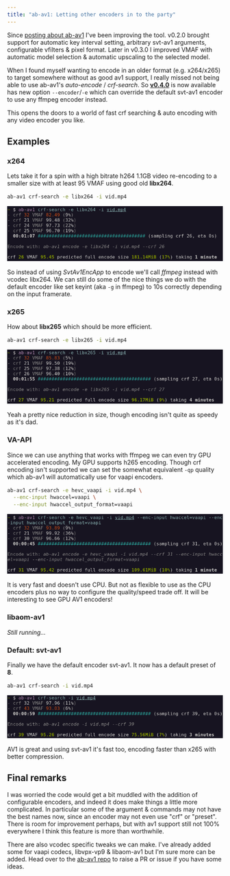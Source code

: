 ```yaml
---
title: "ab-av1: Letting other encoders in to the party"
---
```

Since [posting about ab-av1](/posts/ab-av1) I've been improving the tool. v0.2.0 brought support for automatic key interval setting, arbitrary svt-av1 arguments, configurable vfilters & pixel format. Later in v0.3.0 I improved VMAF with automatic model selection & automatic upscaling to the selected model.

When I found myself wanting to encode in an older format (e.g. x264/x265) to target somewhere without as good av1 support, I really missed not being able to use ab-av1's _auto-encode_ / _crf-search_. So [**v0.4.0**](https://github.com/alexheretic/ab-av1/blob/main/CHANGELOG.md#v040) is now available has new option `--encoder`/`-e` which can override the default svt-av1 encoder to use any ffmpeg encoder instead.

This opens the doors to a world of fast crf searching & auto encoding with any video encoder you like.

## Examples
### x264
Lets take it for a spin with a high bitrate h264 1.1GB video re-encoding to a smaller size with at least 95 VMAF using good old **libx264**.

```sh
ab-av1 crf-search -e libx264 -i vid.mp4
```
![](libx264.png "crf-search with libx264")

So instead of using _SvtAv1EncApp_ to encode we'll call _ffmpeg_ instead with vcodec libx264. We can still do some of the nice things we do with the default encoder like set keyint (aka `-g` in ffmpeg) to 10s correctly depending on the input framerate.

### x265
How about **libx265** which should be more efficient.

```sh
ab-av1 crf-search -e libx265 -i vid.mp4
```
![](libx265.png "crf-search with libx265")

Yeah a pretty nice reduction in size, though encoding isn't quite as speedy as it's dad.

### VA-API
Since we can use anything that works with ffmpeg we can even try GPU accelerated encoding. My GPU supports h265 encoding. Though crf encoding isn't supported we can set the somewhat equivalent `-qp` quality which ab-av1 will automatically use for vaapi encoders.

```sh
ab-av1 crf-search -e hevc_vaapi -i vid.mp4 \
  --enc-input hwaccel=vaapi \
  --enc-input hwaccel_output_format=vaapi
```
![](hevc_vaapi.png "crf-search with hevc_vaapi")

It is very fast and doesn't use CPU. But not as flexible to use as the CPU encoders plus no way to configure the quality/speed trade off. It will be interesting to see GPU AV1 encoders!

### libaom-av1
_Still running..._

### Default: svt-av1
Finally we have the default encoder svt-av1. It now has a default preset of **8**.

```sh
ab-av1 crf-search -i vid.mp4
```
![](svt-av1.png "crf-search with svt-av1")

AV1 is great and using svt-av1 it's fast too, encoding faster than x265 with better compression.

## Final remarks
I was worried the code would get a bit muddled with the addition of configurable encoders, and indeed it does make things a little more complicated. In particular some of the argument & commands may not have the best names now, since an encoder may not even use "crf" or "preset". There is room for improvement perhaps, but with av1 support still not 100% everywhere I think this feature is more than worthwhile.

There are also vcodec specific tweaks we can make. I've already added some for vaapi codecs, libvpx-vp9 & libaom-av1 but I'm sure more can be added. Head over to the [ab-av1 repo](https://github.com/alexheretic/ab-av1) to raise a PR or issue if you have some ideas.
